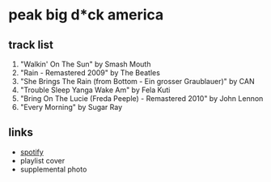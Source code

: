 # peak big d\*ck america

## track list

1. "Walkin' On The Sun" by Smash Mouth
2. "Rain - Remastered 2009" by The Beatles
3. "She Brings The Rain (from Bottom - Ein grosser Graublauer)" by CAN
4. "Trouble Sleep Yanga Wake Am" by Fela Kuti
5. "Bring On The Lucie (Freda Peeple) - Remastered 2010" by John Lennon
6. "Every Morning" by Sugar Ray

## links

- [spotify](https://open.spotify.com/playlist/0bMmVjC7eNzeWKQ9TDYJd9)
- playlist cover
- supplemental photo
